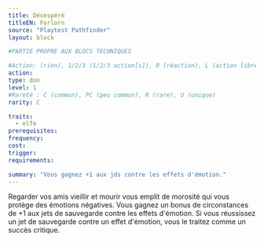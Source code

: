 ```yaml
---
title: Désespéré
titleEN: Forlorn
source: "Playtest Pathfinder"
layout: block

#PARTIE PROPRE AUX BLOCS TECHNIQUES

#Action: (rien), 1/2/3 (1/2/3 action[s]), R (réaction), L (action libre)
action: 
type: don
level: 1
#Rareté : C (commun), PC (peu commun), R (rare), U (unique)
rarity: C

traits:
  - elfe
prerequisites:
frequency:
cost:
trigger:
requirements:

summary: "Vous gagnez +1 aux jds contre les effets d'émotion."
---
```


Regarder vos amis vieillir et mourir vous emplit de morosité qui vous protège des émotions négatives. Vous gagnez un bonus de circonstances de +1 aux jets de sauvegarde contre les effets d'émotion. Si vous réussissez un jet de sauvegarde contre un effet d'émotion, vous le traitez comme un succès critique.